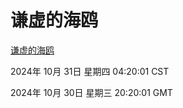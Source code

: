 # 谦虚的海鸥
[谦虚的海鸥](http://219.139.197.74:56308/qxdho/course/base/hotlink/index.php)

2024年 10月 31日 星期四 04:20:01 CST

2024年 10月 30日 星期三 20:20:01 GMT

